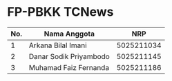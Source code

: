 # FP-PBKK TCNews
 
| No.  | Nama Anggota       | NRP          |
|------|--------------------|--------------|
| 1    | Arkana Bilal Imani        | 5025211034  |
| 2    | Danar Sodik Priyambodo     | 5025211145  |
| 3    | Muhamad Faiz Fernanda | 5025211186 |
